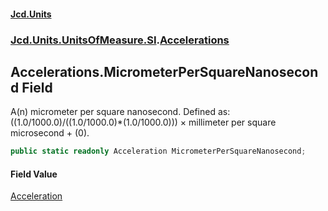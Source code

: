 #### [Jcd.Units](index.md 'index')
### [Jcd.Units.UnitsOfMeasure.SI](Jcd.Units.UnitsOfMeasure.SI.md 'Jcd.Units.UnitsOfMeasure.SI').[Accelerations](Accelerations.md 'Jcd.Units.UnitsOfMeasure.SI.Accelerations')

## Accelerations.MicrometerPerSquareNanosecond Field

A(n) micrometer per square nanosecond. Defined as: ((1.0/1000.0)/((1.0/1000.0)*(1.0/1000.0))) × millimeter per square microsecond + (0).

```csharp
public static readonly Acceleration MicrometerPerSquareNanosecond;
```

#### Field Value
[Acceleration](Acceleration.md 'Jcd.Units.UnitTypes.Acceleration')